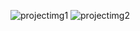 ![projectimg1](https://github.com/ishu-knit/climacast/assets/123448281/7d43b420-a7d4-4851-b788-a8a213c2f61c)
![projectimg2](https://github.com/ishu-knit/climacast/assets/123448281/d7f2253b-297b-414b-8abc-59b8e44d64b7)
